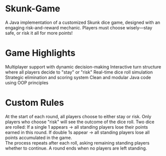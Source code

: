 # Skunk-Game
A Java implementation of a customized Skunk dice game, designed with an engaging risk-and-reward mechanic. Players must choose wisely—stay safe, or risk it all for more points!
# **Game Highlights**
  Multiplayer support with dynamic decision-making
  Interactive turn structure where all players decide to "stay" or "risk"
  Real-time dice roll simulation
  Strategic elimination and scoring system
  Clean and modular Java code using OOP principles
  
# **Custom Rules**
  At the start of each round, all players choose to either stay or risk.
  Only players who choose "risk" will see the outcome of the dice roll.
  Two dice are rolled:
    If a single 1 appears → all standing players lose their points earned in this round.
    If double 1s appear → all standing players lose all points accumulated in the game.  
  The process repeats after each roll, asking remaining standing players whether to continue.
  A round ends when no players are left standing.
